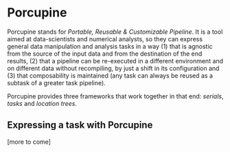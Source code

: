 # Porcupine

Porcupine stands for _Portable, Reusable & Customizable Pipeline_. It is a tool
aimed at data-scientists and numerical analysts, so they can express general
data manipulation and analysis tasks in a way (1) that is agnostic from the
source of the input data and from the destination of the end results, (2) that a
pipeline can be re-executed in a different environment and on different data
without recompiling, by
just a shift in its configuration and (3) that composability is maintained (any
task can always be reused as a subtask of a greater task pipeline).

Porcupine provides three frameworks that work together in that end: _serials_,
_tasks_ and _location trees_.

## Expressing a task with Porcupine

[more to come]
